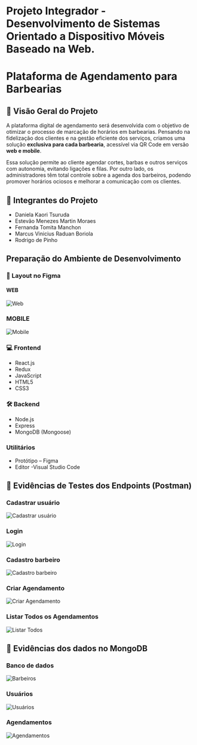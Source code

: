 # Projeto Integrador - Desenvolvimento de Sistemas Orientado a Dispositivo Móveis Baseado na Web.

# Plataforma de Agendamento para Barbearias

## 📌 Visão Geral do Projeto

A plataforma digital de agendamento será desenvolvida com o objetivo de otimizar o processo de marcação de horários em barbearias. Pensando na fidelização dos clientes e na gestão eficiente dos serviços, criamos uma solução **exclusiva para cada barbearia**, acessível via QR Code em versão **web e mobile**.

Essa solução permite ao cliente agendar cortes, barbas e outros serviços com autonomia, evitando ligações e filas. Por outro lado, os administradores têm total controle sobre a agenda dos barbeiros, podendo promover horários ociosos e melhorar a comunicação com os clientes.

## 👥 Integrantes do Projeto

- Daniela Kaori Tsuruda
- Estevão Menezes Martin Moraes
- Fernanda Tomita Manchon
- Marcus Vinicius Raduan Boriola
- Rodrigo de Pinho

## Preparação do Ambiente de Desenvolvimento

### 🎨 Layout no Figma
#### WEB
![Web](imagem/Web.png)


### MOBILE
![Mobile](imagem/Mobile.png)


### 💻 Frontend 
- React.js
- Redux
- JavaScript
- HTML5
- CSS3

### 🛠  Backend 
- Node.js
- Express
- MongoDB (Mongoose)


### Utilitários
- Protótipo – Figma
- Editor -Visual Studio Code


## 🧪 Evidências de Testes dos Endpoints (Postman)

### Cadastrar usuário
![Cadastrar usuário](backend/evidencias/cadastro-usuario.png)

### Login
![Login](backend/evidencias/login.png)

### Cadastro barbeiro
![Cadastro barbeiro](backend/evidencias/cadastro-barbeiro.png)

### Criar Agendamento
![Criar Agendamento](backend/evidencias/agendamentos.png)

### Listar Todos os Agendamentos
![Listar Todos](backend/evidencias/agendamentos-todos.png)


## 🧪 Evidências dos dados no MongoDB

### Banco de dados
![Barbeiros](backend/evidencias/db-barbearia.png)

### Usuários
![Usuários](backend/evidencias/db-usuarios.png)

### Agendamentos
![Agendamentos](backend/evidencias/db-appointments.png)
